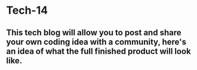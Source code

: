 # Tech-14

## This tech blog will allow you to post and share your own coding idea with a community, here's an idea of what the full finished product will look like.




